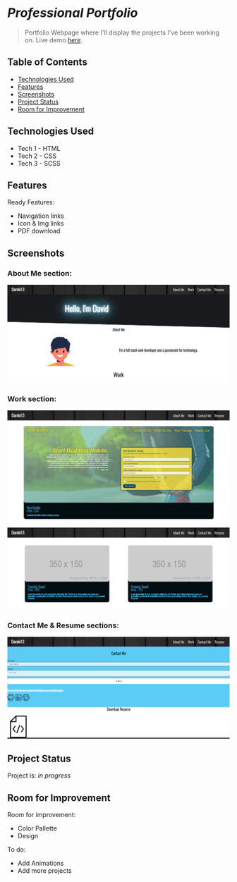 # _Professional Portfolio_
> Portfolio Webpage where I'll display the projects I've been working on.
> Live demo [_here_](https://Darolo13.github.io). 

## Table of Contents
* [Technologies Used](#technologies-used)
* [Features](#features)
* [Screenshots](#screenshots)
* [Project Status](#project-status)
* [Room for Improvement](#room-for-improvement)

## Technologies Used
- Tech 1 - HTML
- Tech 2 - CSS
- Tech 3 - SCSS


## Features
Ready Features:
- Navigation links
- Icon & Img links
- PDF download


## Screenshots
### About Me section:
![about me section](./assets/screenshots/about-me.png)

### Work section:
![work section](./assets/screenshots/work.png)

![work section](./assets/screenshots/work2.png)

### Contact Me & Resume sections:
![contact section](./assets/screenshots/contact-me.png)



## Project Status
Project is: _in progress_


## Room for Improvement
Room for improvement:
- Color Pallette
- Design

To do:
- Add Animations
- Add more projects
